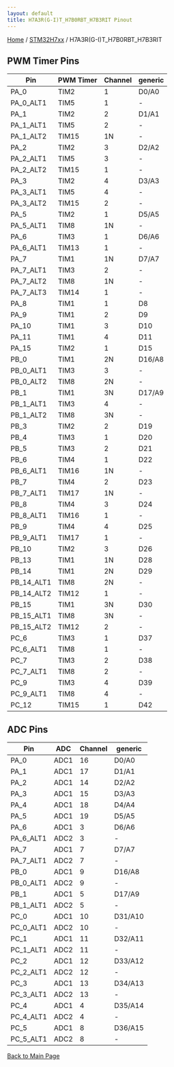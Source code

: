 ```yaml
---
layout: default
title: H7A3R(G-I)T_H7B0RBT_H7B3RIT Pinout
---
```


[Home](../../index.md) / [STM32H7xx](../index.md) / H7A3R(G-I)T_H7B0RBT_H7B3RIT

## PWM Timer Pins

| Pin | PWM Timer | Channel | generic |
| --- | --- | --- | --- |
| PA_0 | TIM2 | 1 | D0/A0 |
| PA_0_ALT1 | TIM5 | 1 | - |
| PA_1 | TIM2 | 2 | D1/A1 |
| PA_1_ALT1 | TIM5 | 2 | - |
| PA_1_ALT2 | TIM15 | 1N | - |
| PA_2 | TIM2 | 3 | D2/A2 |
| PA_2_ALT1 | TIM5 | 3 | - |
| PA_2_ALT2 | TIM15 | 1 | - |
| PA_3 | TIM2 | 4 | D3/A3 |
| PA_3_ALT1 | TIM5 | 4 | - |
| PA_3_ALT2 | TIM15 | 2 | - |
| PA_5 | TIM2 | 1 | D5/A5 |
| PA_5_ALT1 | TIM8 | 1N | - |
| PA_6 | TIM3 | 1 | D6/A6 |
| PA_6_ALT1 | TIM13 | 1 | - |
| PA_7 | TIM1 | 1N | D7/A7 |
| PA_7_ALT1 | TIM3 | 2 | - |
| PA_7_ALT2 | TIM8 | 1N | - |
| PA_7_ALT3 | TIM14 | 1 | - |
| PA_8 | TIM1 | 1 | D8 |
| PA_9 | TIM1 | 2 | D9 |
| PA_10 | TIM1 | 3 | D10 |
| PA_11 | TIM1 | 4 | D11 |
| PA_15 | TIM2 | 1 | D15 |
| PB_0 | TIM1 | 2N | D16/A8 |
| PB_0_ALT1 | TIM3 | 3 | - |
| PB_0_ALT2 | TIM8 | 2N | - |
| PB_1 | TIM1 | 3N | D17/A9 |
| PB_1_ALT1 | TIM3 | 4 | - |
| PB_1_ALT2 | TIM8 | 3N | - |
| PB_3 | TIM2 | 2 | D19 |
| PB_4 | TIM3 | 1 | D20 |
| PB_5 | TIM3 | 2 | D21 |
| PB_6 | TIM4 | 1 | D22 |
| PB_6_ALT1 | TIM16 | 1N | - |
| PB_7 | TIM4 | 2 | D23 |
| PB_7_ALT1 | TIM17 | 1N | - |
| PB_8 | TIM4 | 3 | D24 |
| PB_8_ALT1 | TIM16 | 1 | - |
| PB_9 | TIM4 | 4 | D25 |
| PB_9_ALT1 | TIM17 | 1 | - |
| PB_10 | TIM2 | 3 | D26 |
| PB_13 | TIM1 | 1N | D28 |
| PB_14 | TIM1 | 2N | D29 |
| PB_14_ALT1 | TIM8 | 2N | - |
| PB_14_ALT2 | TIM12 | 1 | - |
| PB_15 | TIM1 | 3N | D30 |
| PB_15_ALT1 | TIM8 | 3N | - |
| PB_15_ALT2 | TIM12 | 2 | - |
| PC_6 | TIM3 | 1 | D37 |
| PC_6_ALT1 | TIM8 | 1 | - |
| PC_7 | TIM3 | 2 | D38 |
| PC_7_ALT1 | TIM8 | 2 | - |
| PC_9 | TIM3 | 4 | D39 |
| PC_9_ALT1 | TIM8 | 4 | - |
| PC_12 | TIM15 | 1 | D42 |


## ADC Pins

| Pin | ADC | Channel | generic |
| --- | --- | --- | --- |
| PA_0 | ADC1 | 16 | D0/A0 |
| PA_1 | ADC1 | 17 | D1/A1 |
| PA_2 | ADC1 | 14 | D2/A2 |
| PA_3 | ADC1 | 15 | D3/A3 |
| PA_4 | ADC1 | 18 | D4/A4 |
| PA_5 | ADC1 | 19 | D5/A5 |
| PA_6 | ADC1 | 3 | D6/A6 |
| PA_6_ALT1 | ADC2 | 3 | - |
| PA_7 | ADC1 | 7 | D7/A7 |
| PA_7_ALT1 | ADC2 | 7 | - |
| PB_0 | ADC1 | 9 | D16/A8 |
| PB_0_ALT1 | ADC2 | 9 | - |
| PB_1 | ADC1 | 5 | D17/A9 |
| PB_1_ALT1 | ADC2 | 5 | - |
| PC_0 | ADC1 | 10 | D31/A10 |
| PC_0_ALT1 | ADC2 | 10 | - |
| PC_1 | ADC1 | 11 | D32/A11 |
| PC_1_ALT1 | ADC2 | 11 | - |
| PC_2 | ADC1 | 12 | D33/A12 |
| PC_2_ALT1 | ADC2 | 12 | - |
| PC_3 | ADC1 | 13 | D34/A13 |
| PC_3_ALT1 | ADC2 | 13 | - |
| PC_4 | ADC1 | 4 | D35/A14 |
| PC_4_ALT1 | ADC2 | 4 | - |
| PC_5 | ADC1 | 8 | D36/A15 |
| PC_5_ALT1 | ADC2 | 8 | - |


[Back to Main Page](../../index.md)